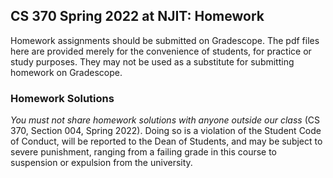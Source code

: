 ## CS 370 Spring 2022 at NJIT: Homework

Homework assignments should be submitted on Gradescope. The pdf files here are provided merely for the convenience of students, for practice or study purposes. They may not be used as a substitute for submitting homework on Gradescope.


### Homework Solutions

*You must not share homework solutions with anyone outside our class* (CS 370, Section 004, Spring 2022).
Doing so is a violation of the Student Code of Conduct, will be reported to the Dean of Students, and 
may be subject to severe punishment, ranging from a failing grade in this course to suspension or expulsion from the university.
